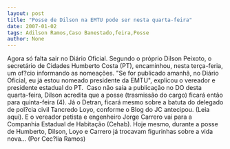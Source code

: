 ```yaml
---
layout: post
title: "Posse de Dilson na EMTU pode ser nesta quarta-feira"
date: 2007-01-02
tags: Adilson Ramos,Caso Banestado,feira,Posse
author: None
---
```

Agora só falta sair no Diário Oficial. 
Segundo o próprio Dilson Peixoto,&nbsp;o secretário de Cidades Humberto Costa (PT), encaminhou, nesta terça-feria, um of?cio&nbsp;informando as nomeações.
\"Se for publicado amanhã, no Diário Oficial, eu já estou nomeado presidente da EMTU\", explicou&nbsp;o vereador e presidente estadual do PT.&nbsp;
Caso não saia a publicação&nbsp;no DO desta quarta-feira,&nbsp;Dilson acredita que a posse (trasmissão do cargo) ficará então para quinta-feira (4).
Já o Detran,&nbsp;ficará mesmo sobre a batuta do delegado de pol?cia civil Tancredo Loyo, conforme o Blog do JC antecipou. (Leia aqui).
E&nbsp;o vereador petista e&nbsp;engenheiro&nbsp;Jorge Carrero vai para a Companhia Estadual de Habitação (Cehab).
Hoje mesmo, durante a posse de Humberto, Dilson, Loyo e Carrero já trocavam figurinhas sobre a vida nova...
(Por Cec?lia Ramos) 